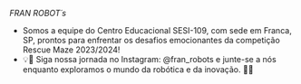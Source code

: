 *FRAN ROBOT´s*
- Somos a equipe do Centro Educacional SESI-109, com sede em Franca, SP, prontos para enfrentar os desafios emocionantes da competição Rescue Maze 2023/2024! 
- 💡🤖 Siga nossa jornada no Instagram: @fran_robots e junte-se a nós enquanto exploramos o mundo da robótica e da inovação. 🚀🔧
